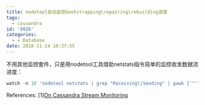 ```yaml
---
title: nodetool自动监控bootstrapping\repairing\rebuilding进度
tags:
  - cassandra
id: '8026'
categories:
  - - Database
date: 2018-11-24 10:37:55
---
```



<!-- more -->
不用其他监控套件，只是用nodetool工具借助netstats指令简单的监控收发数据流进度：

```js
watch -n 10 'nodetool netstats | grep "Receiving\|Sending" | gawk {'"'"' print $1" - "$11/$4*100"% Complete, "($4-$11)/1024/1024/1024" GB remaining" '"'"'}'
```

References:
\[1\][On Cassandra Stream Monitoring](http://anthonyfisk.blogspot.com/2016/05/on-cassandra-stream-monitoring.html)
